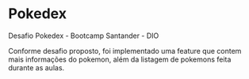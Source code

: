 # Pokedex
Desafio Pokedex - Bootcamp Santander - DIO

Conforme desafio proposto, foi implementado uma feature que contem mais informações do pokemon, além da listagem de pokemons feita durante as aulas.
